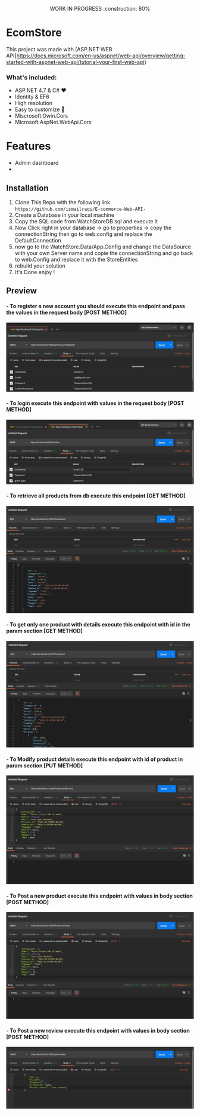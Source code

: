 <p align="center" font-size=60px>
  WORK IN PROGRESS  :construction:  80%
</p>

# EcomStore

This project was made with [ASP.NET WEB API]https://docs.microsoft.com/en-us/aspnet/web-api/overview/getting-started-with-aspnet-web-api/tutorial-your-first-web-api)
### What's included:

- ASP.NET 4.7 & C# :heart:
- Identity & EF6 
- High resolution
- Easy to customize :wrench:
- Miscrosoft.Owin.Cors
- Microsoft.AspNet.WebApi.Cors


# Features
- Admin dashboard
-


## Installation

1. Clone This Repo with the following link `https://github.com/ismailraqi/E-commerce-Web-API-`
2. Create a Database in your local machine 
3. Copy the SQL code from WatchStoreDB.sql and execute it
4. Now Click right in your database -> go to properties -> copy the connectionString then go to web.config and replace the DefaultConnection 
5. now go to the WatchStore.Data/App.Config and change the DataSource with your own Server name and copie the connectionString and go back to web.Config and replace it with the StoreEntities 
6. rebuild your solution  
7. It's Done enjoy !



## Preview
#### - To register a new account you should execute this endpoint and pass the values in the request body [POST METHOD]
![Screenshot 1](WatchStore/Image/register.JPG)
#### - To login execute this endpoint with values in the request body [POST METHOD]
![Screenshot 2](WatchStore/Image/login.JPG)
#### - To retrieve all products from db execute this endpoint [GET METHOD]
![Screenshot 3](WatchStore/Image/allproduct.JPG)
#### - To get only one product with details execute this endpoint with id in the param section [GET METHOD]
![Screenshot 4](WatchStore/Image/productbyid.JPG)
#### - To Modify product details execute this endpoint with id of product in param section [PUT METHOD]
![Screenshot 5](WatchStore/Image/Editproduct.JPG)
#### - To Post a new product execute this endpoint with values in body section [POST METHOD]
![Screenshot 6](WatchStore/Image/postproduct.JPG)
#### - To Post a new review execute this endpoint with values in body section [POST METHOD]
![Screenshot 7](WatchStore/Image/addreview.JPG)


